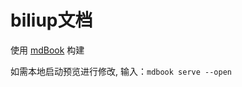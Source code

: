 # biliup文档

使用 [mdBook](https://github.com/rust-lang/mdBook) 构建

如需本地启动预览进行修改, 输入：`mdbook serve --open`

